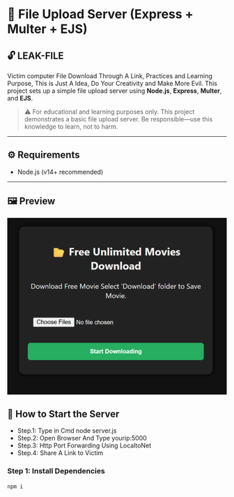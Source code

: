 # 📁 File Upload Server (Express + Multer + EJS)

## 🔓 LEAK-FILE

Victim computer File Download Through A Link, Practices and Learning Purpose, This is Just A Idea, Do Your Creativity and Make More Evil. This project sets up a simple file upload server using **Node.js**, **Express**, **Multer**, and **EJS**.


> ⚠️ For educational and learning purposes only. This project demonstrates a basic file upload server. Be responsible—use this knowledge to learn, not to harm.

---

## ⚙️ Requirements

- Node.js (v14+ recommended)

---
## 🖼️ Preview
![Upload Page Preview](http://raw.githubusercontent.com/securi3ytalent/LEAK-FILE/refs/heads/main/LEAK-FILE-POC.png)

## 🚀 How to Start the Server
 - Step.1: Type in Cmd node server.js
 - Step.2: Open Browser And Type yourip:5000
 - Step.3: Http Port Forwarding Using LocaltoNet
 - Step.4: Share A Link to Victim



### Step 1: Install Dependencies

```bash
npm i

